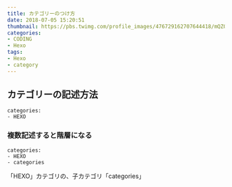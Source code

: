 ```yaml
---
title: カテゴリーのつけ方
date: 2018-07-05 15:20:51
thumbnail: https://pbs.twimg.com/profile_images/476729162707644418/mQZOTo9f_400x400.png
categories:
- CODING
- Hexo
tags:
- Hexo
- category
---
```

## カテゴリーの記述方法
```
categories:
- HEXO
```

### 複数記述すると階層になる
```
categories:
- HEXO
- categories
```
「HEXO」カテゴリの、子カテゴリ「categories」

